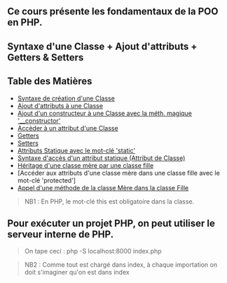 ## Ce cours présente les fondamentaux de la POO en PHP.

## Syntaxe d'une Classe + Ajout d'attributs + Getters & Setters

## Table des Matières
- [Syntaxe de création d'une Classe](#class_NomClasse)
- [Ajout d'attributs à une Classe](#private_type_attrName)
- [Ajout d'un constructeur à une Classe avec la méth. magique '__constructor'](#private_type_attrName)
- [Accèder à un attribut d'une Classe](#_$this->attrName)
- [Getters](#public_function_type_getterName())
- [Setters](#public_function_setterName())
- [Attributs Statique avec le mot-clé 'static'](#private_static_type)
- [Syntaxe d'accès d'un attribut statique (Attribut de Classe)](#self::)
- [Héritage d'une classe mère par une classe fille](#class_Parent_extends_Child)
- [Accéder aux attributs d'une classe mère dans une classe fille avec le mot-clé 'protected']
- [Appel d'une méthode de la classe Mère dans la classe Fille](#parent::methodName)

> NB1 : En PHP, le mot-clé this est obligatoire dans la classe.

## Pour exécuter un projet PHP, on peut utiliser le serveur interne de PHP.
> On tape ceci : php -S localhost:8000 index.php

> NB2 : Comme tout est chargé dans index, à chaque importation on doit s'imaginer qu'on est dans index
